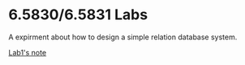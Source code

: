 6.5830/6.5831 Labs
==================
A expirment about how to design a simple relation database system.

<a href="https://mrb4efdepj.feishu.cn/docx/UIrHd1gouov9T4xGdwac9MU4nnh">Lab1's note</a>